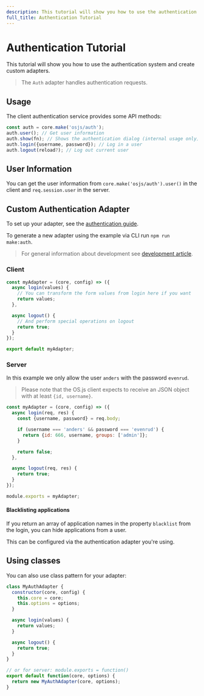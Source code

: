 ```yaml
---
description: This tutorial will show you how to use the authentication system and create custom adapters.
full_title: Authentication Tutorial
---
```


# Authentication Tutorial

This tutorial will show you how to use the authentication system and create custom adapters.

> The `Auth` adapter handles authentication requests.

## Usage

The client authentication service provides some API methods:

```javascript
const auth = core.make('osjs/auth');
auth.user(); // Get user information
auth.show(fn); // Shows the authentication dialog (internal usage only)
auth.login({username, password}); // Log in a user
auth.logout(reload?); // Log out current user
```

## User Information

You can get the user information from `core.make('osjs/auth').user()` in the client and `req.session.user` in the server.

## Custom Authentication Adapter

To set up your adapter, see the [authentication guide](/guide/auth/README.md).

To generate a new adapter using the example via CLI run `npm run make:auth`.

> For general information about development see [development article](../../development/README.md).

### Client

```javascript
const myAdapter = (core, config) => ({
  async login(values) {
    // You can transform the form values from login here if you want
    return values;
  },

  async logout() {
    // And perform special operations on logout
    return true;
  }
});

export default myAdapter;
```

### Server

In this example we only allow the user `anders` with the password `evenrud`.

> Please note that the OS.js client expects to receive an JSON object with at least `{id, username}`.

```javascript
const myAdapter = (core, config) => ({
  async login(req, res) {
    const {username, password} = req.body;

    if (username === 'anders' && password === 'evenrud') {
      return {id: 666, username, groups: ['admin']};
    }

    return false;
  },

  async logout(req, res) {
    return true;
  }
});

module.exports = myAdapter;
```

#### Blacklisting applications

If you return an array of application names in the property `blacklist` from the login, you can hide applications from a user.

This can be configured via the authentication adapter you're using.

## Using classes

You can also use class pattern for your adapter:

```javascript
class MyAuthAdapter {
  constructor(core, config) {
    this.core = core;
    this.options = options;
  }

  async login(values) {
    return values;
  }

  async logout() {
    return true;
  }
}

// or for server: module.exports = function()
export default function(core, options) {
  return new MyAuthAdapter(core, options);
}
```
